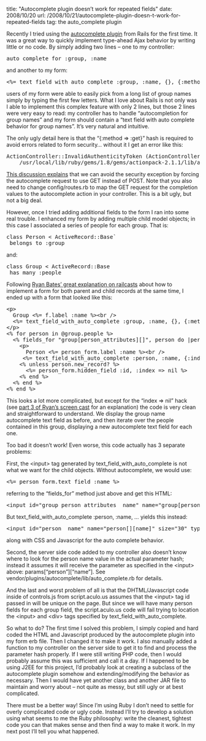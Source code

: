 title: "Autocomplete plugin doesn’t work for repeated fields"
date: 2008/10/20
url: /2008/10/21/autocomplete-plugin-doesn-t-work-for-repeated-fields
tag: the auto_complete plugin

Recently I tried using the <a href="http://svn.rubyonrails.org/rails/plugins/auto_complete">autocomplete plugin</a> from Rails for the first time. It was a great way to quickly implement type-ahead Ajax behavior by writing little or no code. By simply adding two lines – one to my controller:
<pre>auto_complete_for :group, :name</pre>

and another to my form:
<pre>&lt;%= text_field_with_auto_complete :group, :name, {}, {:method => :get} %&gt;</pre>

users of my form were able to easily pick from a long list of group names simply by typing the first few letters. What I love about Rails is not only was I able to implement this complex feature with only 2 lines, but those 2 lines were very easy to read:  my controller has to handle “autocompletion for group names” and my form should contain a “text field with auto complete behavior for group names”. It’s very natural and intuitive.
<p/>
<p>The only ugly detail here is that the “{:method => :get}” hash is required to avoid errors related to form security… without it I get an error like this:</p>
<pre>ActionController::InvalidAuthenticityToken (ActionController::InvalidAuthenticityToken):
    /usr/local/lib/ruby/gems/1.8/gems/actionpack-2.1.1/lib/action_controller/request_forgery_protection.rb:86:in 'verify_authenticity_token'</pre>

<a href="http://groups.google.com/group/rubyonrails-spinoffs/browse_thread/thread/7ed6dbb6bdcabf40/287a90ed28bba7da">This discussion explains</a> that we can avoid the security exception by forcing the autocomplete request to use GET instead of POST. Note that you also need to change config/routes.rb to map the GET request for the completion values to the autocomplete action in your controller. This is a bit ugly, but not a big deal.

<p/>
<p>However, once I tried adding additional fields to the form I ran into some real trouble. I enhanced my form by adding multiple child model objects; in this case I associated a series of people for each group. That is:</p>
<pre>class Person < ActiveRecord::Base`
 belongs_to :group</pre>

and:
<pre>class Group < ActiveRecord::Base
 has_many :people</pre>

Following <a href="http://railscasts.com/episodes/73">Ryan Bates’ great explanation on railcasts</a> about how to implement a form for both parent and child records at the same time, I ended up with a form that looked like this:
<pre>&lt;p&gt;
  Group &lt;%= f.label :name %&gt;&lt;br /&gt;
  &lt;%= text_field_with_auto_complete :group, :name, {}, {:method =&gt; :get} %&gt;
&lt;/p&gt;
&lt;% for person in @group.people %&gt;
  &lt;% fields_for "group[person_attributes][]", person do |person_form| %&gt;
    &lt;p&gt;
      Person &lt;%= person_form.label :name %&gt;&lt;br /&gt;
     &lt;%= text_field_with_auto_complete :person, :name, {:index =&gt; nil}, {:method =&gt; :get}  %&gt;&lt;/p&gt;
    &lt;% unless person.new_record? %&gt;
      &lt;%= person_form.hidden_field :id, :index =&gt; nil %&gt;
    &lt;% end %&gt;
  &lt;% end %&gt;
&lt;% end %&gt;</pre>

This looks a lot more complicated, but except for the “index => nil” hack (see <a href="http://railscasts.com/episodes/75">part 3 of Ryan’s screen cast</a> for an explanation) the code is very clean and straightforward to understand. We display the group name autocomplete text field as before, and then iterate over the people contained in this group, displaying a new autocomplete text field for each one.

<p/><p>Too bad it doesn’t work! Even worse, this code actually has 3 separate problems:

First, the &lt;input&gt; tag generated by text_field_with_auto_complete is not what we want for the child objects. Without autocomplete, we would use:
<pre>&lt;%= person_form.text_field :name %&gt;</pre>

referring to the “fields_for” method just above and get this HTML:
<pre>&lt;input id="group_person_attributes__name" name="group[person_attributes][][name]" size="30" type="text" /&gt;</pre>

But text_field_with_auto_complete :person, :name, …  yields this instead:
<pre>&lt;input id="person__name" name="person[][name]" size="30" type="text" /&gt;</pre>

along with CSS and Javascript for the auto complete behavior.

<p/><p>Second, the server side code added to my controller also doesn’t know where to look for the person name value in the actual parameter hash; instead it assumes it will receive the parameter as specified in the &lt;input&gt; above: params[“person”][“name”]. See vendor/plugins/autocomplete/lib/auto_complete.rb for details.</p>

<p/><p>And the last and worst problem of all is that the DHTML/Javascript code inside of controls.js from script.aculo.us assumes that the &lt;input&gt; tag id passed in will be unique on the page. But since we will have many person fields for each group field, the script.aculo.us code will fail trying to location the &lt;input&gt; and &lt;div&gt; tags specified by text_field_with_auto_complete.</p>

<p/><p>So what to do? The first time I solved this problem, I simply copied and hard coded the HTML and Javascript produced by the autocomplete plugin into my form erb file. Then I changed it to make it work. I also manually added a function to my controller on the server side to get it to find and process the parameter hash properly. If I were still writing PHP code, then I would probably assume this was sufficient and call it a day. If I happened to be using J2EE for this project, I’d probably look at creating a subclass of the autocomplete plugin somehow and extending/modifying the behavior as necessary. Then I would have yet another class and another JAR file to maintain and worry about – not quite as messy, but still ugly or at best complicated.</p>

<p/><p>There must be a better way! Since I’m using Ruby I don’t need to settle for overly complicated code or ugly code. Instead I’ll try to develop a solution using what seems to me the Ruby philosophy: write the cleanest, tightest code you can that makes sense and then find a way to make it work. In my next post I’ll tell you what happened.</p>
